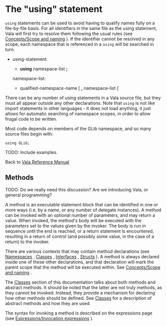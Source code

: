 <div id="the-using-statement" class="section level1">

The "using" statement
=====================

`using` statements can be used to avoid having to qualify names fully on
a file-by-file basis. For all identifiers in the same file as the using
statement, Vala will first try to resolve them following the usual rules
(see [Concepts/Scope and
naming](http://wiki.gnome.org/action/show/Projects/Vala/Manual/Export/Vala/Manual/Concepts#Scope_and_naming)
). If the identifier cannot be resolved in any scope, each namespace
that is referenced in a `using` will be searched in turn.

-   using-statement:

    -   **using** namespace-list **;**

    namespace-list:

    -   qualified-namespace-name [ **,** namespace-list ]

There can be any number of using statements in a Vala source file, but
they must all appear outside any other declarations. Note that `using`
is not like import statements in other languages - it does not load
anything, it just allows for automatic searching of namespace scopes, in
order to allow frugal code to be written.

Most code depends on members of the GLib namespace, and so many source
files begin with:

    using GLib;

TODO: Include examples.

Back to [Vala Reference
Manual](http://wiki.gnome.org/action/show/Projects/Vala/Manual/Export/Vala/Manual#)

<div id="methods" class="section level2">

Methods
-------

TODO: Do we really need this discussion? Are we introducing Vala, or
general programming?

A method is an executable statement block that can be identified in one
or more ways (i.e. by a name, or any number of delegate instances). A
method can be invoked with an optional number of parameters, and may
return a value. When invoked, the method's body will be executed with
the parameters set to the values given by the invoker. The body is run
in sequence until the end is reached, or a return statement is
encountered, resulting in a return of control (and possibly some value,
in the case of a return) to the invoker.

There are various contexts that may contain method declarations (see
[Namespaces](http://wiki.gnome.org/action/show/Projects/Vala/Manual/Export/Vala/Manual/Namespaces#)
,
[Classes](http://wiki.gnome.org/action/show/Projects/Vala/Manual/Export/Vala/Manual/Classes#)
,
[Interfaces](http://wiki.gnome.org/action/show/Projects/Vala/Manual/Export/Vala/Manual/Interfaces#)
,
[Structs](http://wiki.gnome.org/action/show/Projects/Vala/Manual/Export/Vala/Manual/Structs#)
). A method is always declared inside one of these other declarations,
and that declaration will mark the parent scope that the method will be
executed within. See [Concepts/Scope and
naming](http://wiki.gnome.org/action/show/Projects/Vala/Manual/Export/Vala/Manual/Concepts#Scope_and_naming)
.

The
[Classes](http://wiki.gnome.org/action/show/Projects/Vala/Manual/Export/Vala/Manual/Classes#)
section of this documentation talks about both methods and abstract
methods. It should be noted that the latter are not truly methods, as
they cannot be invoked. Instead, they provide a mechanism for declaring
how other methods should be defined. See
[Classes](http://wiki.gnome.org/action/show/Projects/Vala/Manual/Export/Vala/Manual/Classes#)
for a description of abstract methods and how they are used.

The syntax for invoking a method is described on the expressions page
(see [Expressions/Invocation
expressions](http://wiki.gnome.org/action/show/Projects/Vala/Manual/Export/Vala/Manual/Expressions#Invocation_expressions)
).

</div>

</div>
